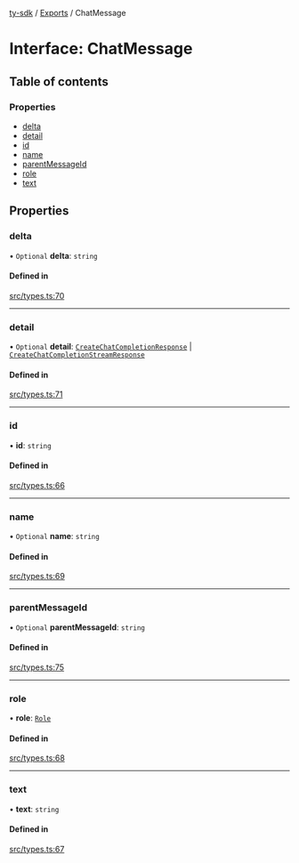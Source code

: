 [ty-sdk](../readme.md) / [Exports](../modules.md) / ChatMessage

# Interface: ChatMessage

## Table of contents

### Properties

- [delta](ChatMessage.md#delta)
- [detail](ChatMessage.md#detail)
- [id](ChatMessage.md#id)
- [name](ChatMessage.md#name)
- [parentMessageId](ChatMessage.md#parentmessageid)
- [role](ChatMessage.md#role)
- [text](ChatMessage.md#text)

## Properties

### delta

• `Optional` **delta**: `string`

#### Defined in

[src/types.ts:70](https://github.com/isnl/ty-sdk/blob/fb52f37/src/types.ts#L70)

___

### detail

• `Optional` **detail**: [`CreateChatCompletionResponse`](TongYi.CreateChatCompletionResponse.md) \| [`CreateChatCompletionStreamResponse`](CreateChatCompletionStreamResponse.md)

#### Defined in

[src/types.ts:71](https://github.com/isnl/ty-sdk/blob/fb52f37/src/types.ts#L71)

___

### id

• **id**: `string`

#### Defined in

[src/types.ts:66](https://github.com/isnl/ty-sdk/blob/fb52f37/src/types.ts#L66)

___

### name

• `Optional` **name**: `string`

#### Defined in

[src/types.ts:69](https://github.com/isnl/ty-sdk/blob/fb52f37/src/types.ts#L69)

___

### parentMessageId

• `Optional` **parentMessageId**: `string`

#### Defined in

[src/types.ts:75](https://github.com/isnl/ty-sdk/blob/fb52f37/src/types.ts#L75)

___

### role

• **role**: [`Role`](../modules.md#role)

#### Defined in

[src/types.ts:68](https://github.com/isnl/ty-sdk/blob/fb52f37/src/types.ts#L68)

___

### text

• **text**: `string`

#### Defined in

[src/types.ts:67](https://github.com/isnl/ty-sdk/blob/fb52f37/src/types.ts#L67)
